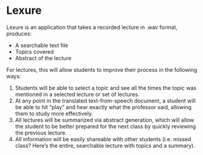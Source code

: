 # Lexure

Lexure is an application that takes a recorded lecture in .wav format, produces:
* A searchable text file
* Topics covered
* Abstract of the lecture

For lectures, this will allow students to improve their process in the following ways:
1. Students will be able to select a topic and see all the times the topic was mentioned in a selected lecture or set of lectures.
2. At any point in the translated text-from-speech document, a student will be able to hit “play” and hear exactly what the professor said, allowing them to study more effectively.
3. All lectures will be summarized via abstract generation, which will allow the student to be better prepared for the next class by quickly reviewing the previous lecture.
4. All information will be easily shareable with other students (i.e. missed class? Here’s the entire, searchable lecture with topics and a summary).